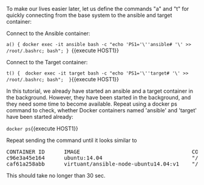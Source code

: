 To make our lives easier later, let us define the commands "a" and "t" for quickly connecting from the base system to the ansible and target container:

Connect to the Ansible container:
 
```a() { docker exec -it ansible bash -c "echo 'PS1='\''ansible# '\' >> /root/.bashrc; bash"; } ```{{execute HOST1}}
 
Connect to the Target container:
 
``` t() {  docker exec -it target bash -c "echo 'PS1='\''target# '\' >> /root/.bashrc; bash";  } ```{{execute HOST1}}
 
In this tutorial, we already have started an ansible and a target container in the background. However, they have been started in the background, and they need some time to become available. Repeat using a docker ps command to check, whether Docker containers named 'ansible' and 'target' have been started already:
 
`docker ps`{{execute HOST1}}
 
Repeat sending the command until it looks similar to
<pre>
CONTAINER ID      IMAGE                                   COMMAND                 CREATED         STATUS        PORTS NAMES
c96e3a45e164      ubuntu:14.04                            "/bin/bash -c 'whi..."  11 seconds ago  Up 9 seconds  target
caf61a258abb      virtuant/ansible-node-ubuntu14.04:v1    "/bin/bash -c 'whi..."  13 seconds ago  Up 11 seconds ansible
</pre>

This should take no longer than 30 sec.
